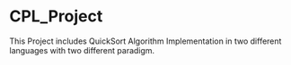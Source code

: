 # CPL_Project
This Project includes QuickSort Algorithm Implementation in two different languages with two different paradigm.
